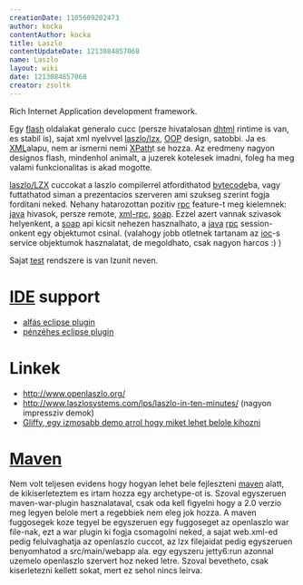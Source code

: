 ```yaml
---
creationDate: 1105609202473 
author: kocka 
contentAuthor: kocka 
title: Laszlo 
contentUpdateDate: 1213084857068 
name: Laszlo 
layout: wiki 
date: 1213084857068 
creator: zsoltk 
---
```

Rich Internet Application development framework.



Egy [flash](flash.html) oldalakat generalo cucc (persze hivatalosan [dhtml](Missing.html) rintime is van, es stabil is), sajat xml nyelvvel [laszlo/lzx](laszlo/LZX.html), [OOP](oop.html) design, satobbi. Ja es [XML](XML.html)alapu, nem ar ismerni nemi [XPath](XPath.html)t se hozza. Az eredmeny nagyon designos flash, mindenhol animalt, a juzerek kotelesek imadni, foleg ha meg valami funkcionalitas is akad mogotte.

[laszlo/LZX](laszlo/LZX.html) cuccokat a laszlo compilerrel atfordithatod [bytecode](bytecode.html)ba, vagy futtathatod siman a prezentacios szerveren ami szukseg szerint fogja forditani neked. Nehany hatarozottan pozitiv [rpc](RPC.html) feature-t meg kielemnek: [java](java.html) hivasok, persze remote, [xml-rpc](xml-rpc.html), [soap](SOAP.html). Ezzel azert vannak szivasok helyenkent, a [soap](SOAP.html) api kicsit nehezen hasznalhato, a [java](java.html) [rpc](RPC.html) session-onkent egy objektumot csinal. (valahogy jobb otletnek tartanam az [ioc](ioc.html)-s service objektumok hasznalatat, de megoldhato, csak nagyon harcos :) )



Sajat [test](test.html) rendszere is van lzunit neven.

# [IDE](IDE.html) support

*   [alfás eclipse plugin](http://www.syte.ch/en/laszlo.xml)
*   [pénzéhes eclipse plugin](http://www.spket.com/laszlo.html)

# Linkek

*   http://www.openlaszlo.org/
*   http://www.laszlosystems.com/lps/laszlo-in-ten-minutes/ (nagyon impressziv demok)
*   [Gliffy, egy izmosabb demo arrol hogy miket lehet belole kihozni](http://www.gliffy.com/gliffy/)

# [Maven](maven.html)



Nem volt teljesen evidens hogy hogyan lehet bele fejleszteni [maven](maven.html) alatt, de kikiserleteztem es irtam hozza egy archetype-ot is. Szoval egyszeruen maven-war-plugin hasznalataval, csak oda kell figyelni hogy a 2.0 verzio meg legyen belole mert a regebbiek nem eleg jok hozza. A maven fuggosegek koze tegyel be egyszeruen egy fuggoseget az openlaszlo war file-nak, ezt a war plugin ki fogja csomagolni neked, a sajat web.xml-ed pedig felulvaghatja az openlaszlo cuccot, az lzx filejaidat pedig egyszeruen benyomhatod a src/main/webapp ala. egy egyszeru jetty6:run azonnal uzemelo openlaszlo szervert hoz neked letre. Szoval bevetheto, csak kiserletezni kellett sokat, mert ez sehol nincs leirva.








